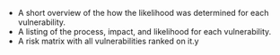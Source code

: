
  * A short overview of the how the likelihood was determined for each vulnerability.
  * A listing of the process, impact, and likelihood for each vulnerability.
  * A risk matrix with all vulnerabilities ranked on it.y
